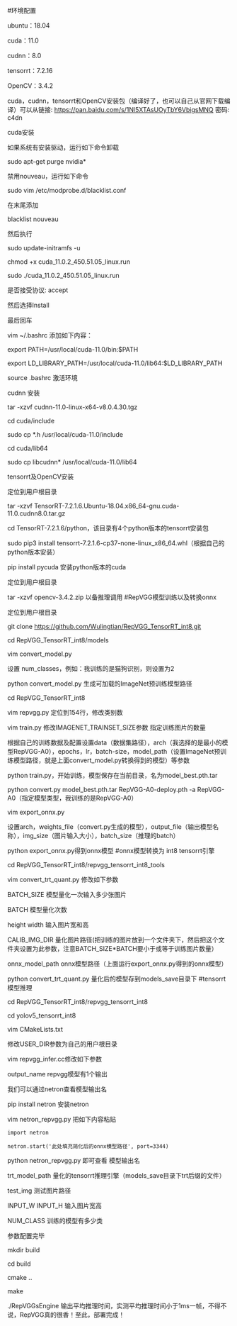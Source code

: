 #环境配置

ubuntu：18.04

cuda：11.0

cudnn：8.0

tensorrt：7.2.16

OpenCV：3.4.2

cuda，cudnn，tensorrt和OpenCV安装包（编译好了，也可以自己从官网下载编译）可以从链接: https://pan.baidu.com/s/1Nl5XTAsUOyTbY6VbigsMNQ 密码: c4dn

cuda安装

如果系统有安装驱动，运行如下命令卸载

sudo apt-get purge nvidia*

禁用nouveau，运行如下命令

sudo vim /etc/modprobe.d/blacklist.conf

在末尾添加

blacklist nouveau

然后执行

sudo update-initramfs -u

chmod +x cuda_11.0.2_450.51.05_linux.run

sudo ./cuda_11.0.2_450.51.05_linux.run

是否接受协议: accept

然后选择Install

最后回车

vim ~/.bashrc 添加如下内容：

export PATH=/usr/local/cuda-11.0/bin:$PATH

export LD_LIBRARY_PATH=/usr/local/cuda-11.0/lib64:$LD_LIBRARY_PATH

source .bashrc 激活环境

cudnn 安装

tar -xzvf cudnn-11.0-linux-x64-v8.0.4.30.tgz

cd cuda/include

sudo cp *.h /usr/local/cuda-11.0/include

cd cuda/lib64

sudo cp libcudnn* /usr/local/cuda-11.0/lib64

tensorrt及OpenCV安装

定位到用户根目录

tar -xzvf TensorRT-7.2.1.6.Ubuntu-18.04.x86_64-gnu.cuda-11.0.cudnn8.0.tar.gz

cd TensorRT-7.2.1.6/python，该目录有4个python版本的tensorrt安装包

sudo pip3 install tensorrt-7.2.1.6-cp37-none-linux_x86_64.whl（根据自己的python版本安装）

pip install pycuda 安装python版本的cuda

定位到用户根目录

tar -xzvf opencv-3.4.2.zip 以备推理调用
#RepVGG模型训练以及转换onnx

定位到用户根目录

git clone https://github.com/Wulingtian/RepVGG_TensorRT_int8.git

cd RepVGG_TensorRT_int8/models

vim convert_model.py

设置 num_classes，例如：我训练的是猫狗识别，则设置为2

python convert_model.py 生成可加载的ImageNet预训练模型路径

cd RepVGG_TensorRT_int8

vim repvgg.py 定位到154行，修改类别数

vim train.py 修改IMAGENET_TRAINSET_SIZE参数 指定训练图片的数量

根据自己的训练数据及配置设置data（数据集路径），arch（我选择的是最小的模型RepVGG-A0），epochs，lr，batch-size，model_path（设置ImageNet预训练模型路径，就是上面convert_model.py转换得到的模型）等参数

python train.py，开始训练，模型保存在当前目录，名为model_best.pth.tar

python convert.py model_best.pth.tar RepVGG-A0-deploy.pth -a RepVGG-A0（指定模型类型，我训练的是RepVGG-A0）

vim export_onnx.py

设置arch，weights_file（convert.py生成的模型），output_file（输出模型名称），img_size（图片输入大小），batch_size（推理的batch）

python export_onnx.py得到onnx模型
#onnx模型转换为 int8 tensorrt引擎

cd RepVGG_TensorRT_int8/repvgg_tensorrt_int8_tools

vim convert_trt_quant.py 修改如下参数

BATCH_SIZE 模型量化一次输入多少张图片

BATCH 模型量化次数

height width 输入图片宽和高

CALIB_IMG_DIR 量化图片路径(把训练的图片放到一个文件夹下，然后把这个文件夹设置为此参数，注意BATCH_SIZE*BATCH要小于或等于训练图片数量）

onnx_model_path onnx模型路径（上面运行export_onnx.py得到的onnx模型）

python convert_trt_quant.py 量化后的模型存到models_save目录下
#tensorrt模型推理

cd RepVGG_TensorRT_int8/repvgg_tensorrt_int8

cd yolov5_tensorrt_int8

vim CMakeLists.txt

修改USER_DIR参数为自己的用户根目录

vim repvgg_infer.cc修改如下参数

output_name repvgg模型有1个输出

我们可以通过netron查看模型输出名

pip install netron 安装netron

vim netron_repvgg.py 把如下内容粘贴

    import netron

    netron.start('此处填充简化后的onnx模型路径', port=3344)

python netron_repvgg.py 即可查看 模型输出名

trt_model_path 量化的tensorrt推理引擎（models_save目录下trt后缀的文件）

test_img 测试图片路径

INPUT_W INPUT_H 输入图片宽高

NUM_CLASS 训练的模型有多少类

参数配置完毕

mkdir build

cd build

cmake ..

make

./RepVGGsEngine 输出平均推理时间，实测平均推理时间小于1ms一帧，不得不说，RepVGG真的很香！至此，部署完成！

